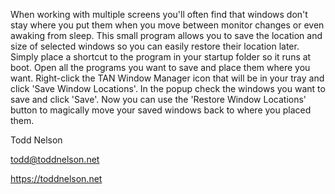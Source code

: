 When working with multiple screens you'll often find that windows don't stay where you put them when you move between monitor changes or even awaking from sleep. This small program allows you to save the location and size of selected windows so you can easily restore their location later. Simply place a shortcut to the program in your startup folder so it runs at boot. Open all the programs you want to save and place them where you want. Right-click the TAN Window Manager icon that will be in your tray and click 'Save Window Locations'. In the popup check the windows you want to save and click 'Save'. Now you can use the 'Restore Window Locations' button to magically move your saved windows back to where you placed them.

Todd Nelson

todd@toddnelson.net

https://toddnelson.net
